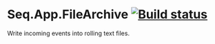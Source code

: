 # Seq.App.FileArchive [![Build status](https://ci.appveyor.com/api/projects/status/et28xs62x5bcacl9/branch/dev?svg=true)](https://ci.appveyor.com/project/datalust/seq-app-filearchive/branch/dev)

Write incoming events into rolling text files.
